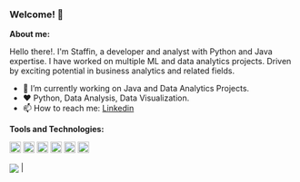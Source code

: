 ### Welcome! 👋

**About me:**

Hello there!. I'm Staffin, a developer and analyst with Python and Java expertise. I have worked on multiple ML and data analytics projects. Driven by exciting potential in business analytics and related fields.

- 🔭 I’m currently working on Java and Data Analytics Projects.
- ❤️ Python, Data Analysis, Data Visualization.
- 📫 How to reach me: [Linkedin](https://www.linkedin.com/in/staffin77/)

**Tools and Technologies:**

<code><img height="20" alt="Python" src="https://img.icons8.com/fluency/2x/python.png"></code>
<code><img height="20" alt="Java" src="https://img.icons8.com/color/344/java-coffee-cup-logo--v1.png"></code>
<code><img height="20" alt="Html" src="https://img.icons8.com/color/2x/html-5.png"></code>
<code><img height="20" alt="CSS" src="https://img.icons8.com/color/344/css3.png"></code>
<code><img height="20" alt="Spring" src="https://spring.io/images/spring-initializr-4291cc0115eb104348717b82161a81de.svg"></code>
<code><img height="20" alt="SQL" src="https://img.icons8.com/external-soft-fill-juicy-fish/344/external-sql-coding-and-development-soft-fill-soft-fill-juicy-fish.png"></code>

 <a href="https://github.com/staffin-7/github-readme-stats"><img align="center" src="https://github-readme-stats.vercel.app/api/top-langs/?username=staffin-7&layout=compact&theme=buefy&hide_border=true" /></a> |

<!--
**staffin-7/staffin-7** is a ✨ _special_ ✨ repository because its `README.md` (this file) appears on your GitHub profile.

Here are some ideas to get you started:

- 🔭 I’m currently working on ...
- 🌱 I’m currently learning ...
- 👯 I’m looking to collaborate on ...
- 🤔 I’m looking for help with ...
- 💬 Ask me about ...
- 📫 How to reach me: ...
- 😄 Pronouns: ...
- ⚡ Fun fact: ...
-->


